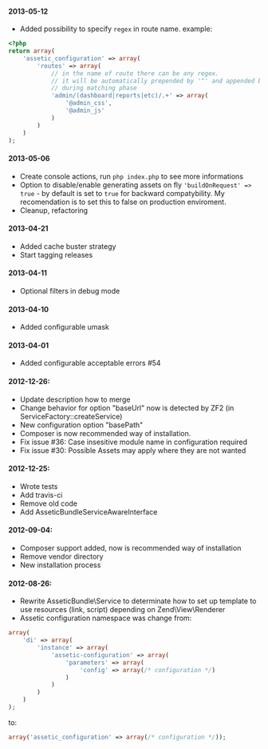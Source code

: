 #### 2013-05-12
  * Added possibility to specify `regex` in route name. example:
``` php
<?php
return array(
    'assetic_configuration' => array(
        'routes' => array(
            // in the name of route there can be any regex.
            // it will be automatically prepended by '^' and appended by '$'
            // during matching phase
            'admin/(dashboard|reports|etc)/.+' => array(
                '@admin_css',
                '@admin_js'
            )
        )
    )
);
```

#### 2013-05-06
  * Create console actions, run `php index.php` to see more informations
  * Option to disable/enable generating assets on fly `'buildOnRequest' => true` - by default is set to `true` for backward compatybility. My recomendation is to set this to false on production enviroment.
  * Cleanup, refactoring

#### 2013-04-21
  * Added cache buster strategy
  * Start tagging releases

#### 2013-04-11
  * Optional filters in debug mode

#### 2013-04-10
  * Added configurable umask

#### 2013-04-01
  * Added configurable acceptable errors #54

#### 2012-12-26:
  * Update description how to merge
  * Change behavior for option "baseUrl" now is detected by ZF2 (in ServiceFactory::createService)
  * New configuration option "basePath"
  * Composer is now recommended way of installation.
  * Fix issue #36: Case insesitive module name in configuration required
  * Fix issue #30: Possible Assets may apply where they are not wanted

#### 2012-12-25:
  * Wrote tests
  * Add travis-ci
  * Remove old code
  * Add AsseticBundleServiceAwareInterface

#### 2012-09-04:
  * Composer support added, now is recommended way of installation
  * Remove vendor directory
  * New installation process

#### 2012-08-26:

  * Rewrite AsseticBundle\Service to determinate how to set up template to use resources (link, script) depending on Zend\View\Renderer
  * Assetic configuration namespace was change from:

``` php
array(
    'di' => array(
        'instance' => array(
            'assetic-configuration' => array(
                'parameters' => array(
                    'config' => array(/* configuration */)
                )
            )
        )
    )
);
```

to:

``` php
array('assetic_configuration' => array(/* configuration */));
```

